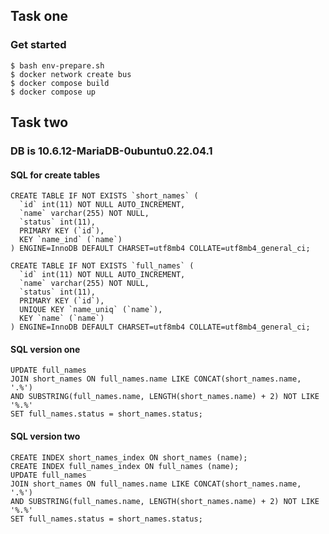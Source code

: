 ## Task one
### Get started
    $ bash env-prepare.sh
    $ docker network create bus
    $ docker compose build
    $ docker compose up


## Task two
### DB is 10.6.12-MariaDB-0ubuntu0.22.04.1

#### SQL for create tables
```
CREATE TABLE IF NOT EXISTS `short_names` (
  `id` int(11) NOT NULL AUTO_INCREMENT,
  `name` varchar(255) NOT NULL,
  `status` int(11),
  PRIMARY KEY (`id`),
  KEY `name_ind` (`name`)
) ENGINE=InnoDB DEFAULT CHARSET=utf8mb4 COLLATE=utf8mb4_general_ci;

CREATE TABLE IF NOT EXISTS `full_names` (
  `id` int(11) NOT NULL AUTO_INCREMENT,
  `name` varchar(255) NOT NULL,
  `status` int(11),
  PRIMARY KEY (`id`),
  UNIQUE KEY `name_uniq` (`name`),
  KEY `name` (`name`)
) ENGINE=InnoDB DEFAULT CHARSET=utf8mb4 COLLATE=utf8mb4_general_ci;
```

#### SQL version one
```
UPDATE full_names
JOIN short_names ON full_names.name LIKE CONCAT(short_names.name, '.%')
AND SUBSTRING(full_names.name, LENGTH(short_names.name) + 2) NOT LIKE '%.%'
SET full_names.status = short_names.status;
```

#### SQL version two
```
CREATE INDEX short_names_index ON short_names (name);
CREATE INDEX full_names_index ON full_names (name);
UPDATE full_names
JOIN short_names ON full_names.name LIKE CONCAT(short_names.name, '.%')
AND SUBSTRING(full_names.name, LENGTH(short_names.name) + 2) NOT LIKE '%.%'
SET full_names.status = short_names.status;
```
